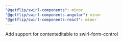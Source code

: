 ```yaml
---
"@getflip/swirl-components": minor
"@getflip/swirl-components-angular": minor
"@getflip/swirl-components-react": minor
---
```


Add support for contenteditable to swirl-form-control
